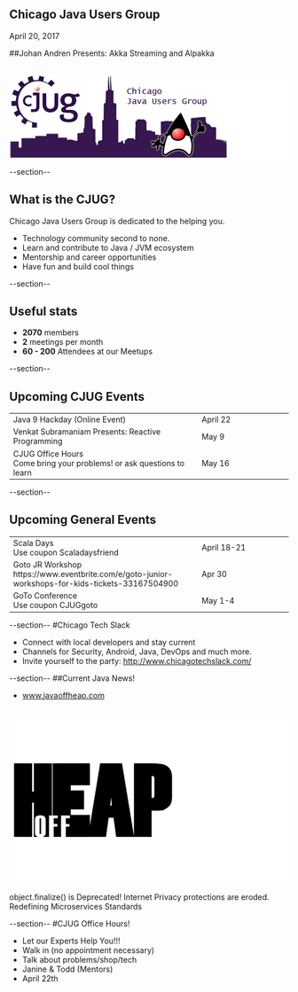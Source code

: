 ## Chicago Java Users Group

April 20, 2017


##Johan Andren Presents: Akka Streaming and Alpakka



<div style="background-color: white; margin-top: 30px;">
	<img src="images/cjug.gif" style="border: none; box-shadow: none;"/>
</div>

--section--
## What is the CJUG?
Chicago Java Users Group is dedicated to the helping you.

* Technology community second to none.
* Learn and contribute to Java / JVM ecosystem
* Mentorship and career opportunities
* Have fun and build cool things

--section--

## Useful stats

* **2070** members
* **2** meetings per month
* **60 - 200** Attendees at our Meetups

--section--

## Upcoming CJUG Events
<table class="upcoming-events"  width=800>
<tr><td>Java 9 Hackday (Online Event)</td>
<td width=150>April 22</td>
</tr>
<tr><td>Venkat Subramaniam Presents: Reactive Programming</td>
<td width=150>May 9</td>
</tr>
<tr><td>CJUG Office Hours<br>Come bring your problems! or ask questions to learn</td>
<td width=150>May 16</td>
</tr>
</table>

--section--
## Upcoming General Events
<table class="upcoming-events" width=800>
<tr>
<td>Scala Days<br>Use coupon Scaladaysfriend</td>
<td width=150>April 18-21</td>
</tr>
<tr>
<td>Goto JR Workshop<br>https://www.eventbrite.com/e/goto-junior-workshops-for-kids-tickets-33167504900</td>
<td width=150>Apr 30</td>
</tr>
<tr>
<td>GoTo Conference<br>Use coupon CJUGgoto</td>
<td width=150>May 1-4</td>
</tr>
</table>

--section--
#Chicago Tech Slack
* Connect with local developers and stay current
* Channels for Security, Android, Java, DevOps and much more.
* Invite yourself to the party: http://www.chicagotechslack.com/


--section--
##Current Java News!
* www.javaoffheap.com

<div style="background-color: white; margin-top: 30px;">
	<img src="images/offheap.png" style="border: none; box-shadow: none;" width=300 height=300/>
</div>

object.finalize() is Deprecated! Internet Privacy protections are eroded. Redefining Microservices Standards

--section--
#CJUG Office Hours!
* Let our Experts Help You!!!
* Walk in (no appointment necessary)
* Talk about problems/shop/tech
* Janine &amp; Todd (Mentors)
* April 22th


